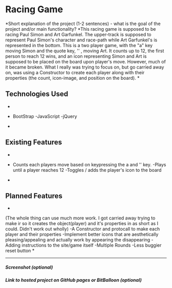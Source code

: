 # Racing Game

*Short explanation of the project (1-2 sentences) - what is the goal of the project and/or main functionality?
*This racing game is supposed to be racing Paul Simon and Art Garfunkel.  The upper-track is supposed to represent Paul Simon's character and race-path while Art Garfunkel's is represented in the bottom. This is a two player game, with the "a" key moving Simon and the quote key, '' , moving Art. It counts up to 12, the first person to reach 12 wins, and an icon representing Simon and Art is supposed to be placed on the board upon player's move. However, much of it became broken.  What I really was trying to focus on, but go carried away on, was using a Constructor to create each player along with their properties (the count, icon-image, and position on the board). *

## Technologies Used

* 
- BootStrap 
-JavaScript
-jQuery 
*

## Existing Features

*
- Counts each players move based on keypressing the a and '' key.
-Plays until a player reaches 12
-Toggles / adds the player's icon to the board
*

## Planned Features

*
(The whole thing can use much more work. I got carried away trying to make ir so it creates the object(player) and it's properties in as short as I could. Didn't work out wholly) 
-A Constructor and protocall to make each player and their properties 
-Implement better icons that are aesthetically pleasing/appealing and actually work by appearing the disappearing 
-Adding instructions to the site/game itself
-Multiple Rounds
-Less buggier reset button
*

---

##### Screenshot (optional)

##### Link to hosted project on GitHub pages or BitBalloon (optional)